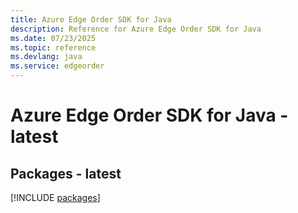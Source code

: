 ```yaml
---
title: Azure Edge Order SDK for Java
description: Reference for Azure Edge Order SDK for Java
ms.date: 07/23/2025
ms.topic: reference
ms.devlang: java
ms.service: edgeorder
---
```

# Azure Edge Order SDK for Java - latest
## Packages - latest
[!INCLUDE [packages](edge-order-index.md)]